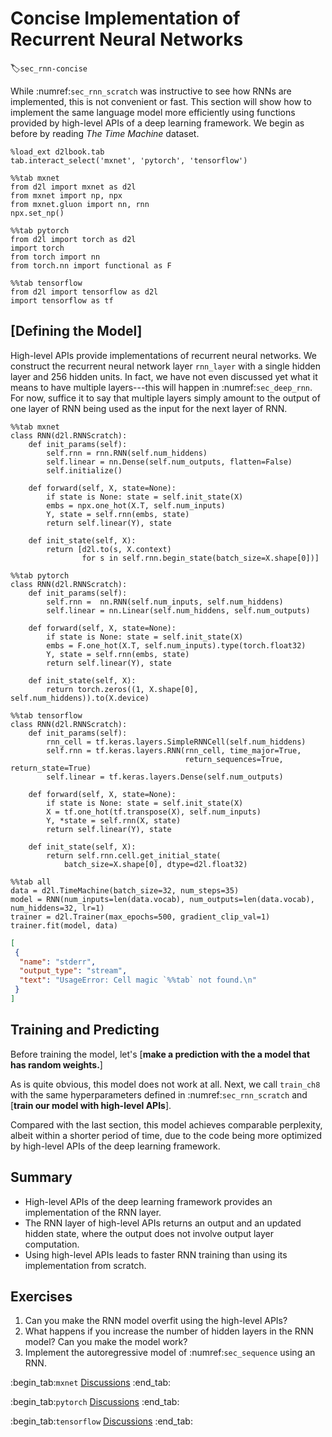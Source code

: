# Concise Implementation of Recurrent Neural Networks
:label:`sec_rnn-concise`

While :numref:`sec_rnn_scratch` was instructive to see how RNNs are implemented,
this is not convenient or fast.
This section will show how to implement the same language model more efficiently
using functions provided by high-level APIs
of a deep learning framework.
We begin as before by reading *The Time Machine* dataset.

```{.python .input  n=1}
%load_ext d2lbook.tab
tab.interact_select('mxnet', 'pytorch', 'tensorflow')
```

```{.python .input  n=2}
%%tab mxnet
from d2l import mxnet as d2l
from mxnet import np, npx
from mxnet.gluon import nn, rnn
npx.set_np()
```

```{.python .input  n=3}
%%tab pytorch
from d2l import torch as d2l
import torch
from torch import nn
from torch.nn import functional as F
```

```{.python .input  n=4}
%%tab tensorflow
from d2l import tensorflow as d2l
import tensorflow as tf
```

## [**Defining the Model**]

High-level APIs provide implementations of recurrent neural networks.
We construct the recurrent neural network layer `rnn_layer` with a single hidden layer and 256 hidden units.
In fact, we have not even discussed yet what it means to have multiple layers---this will happen in :numref:`sec_deep_rnn`.
For now, suffice it to say that multiple layers simply amount to the output of one layer of RNN being used as the input for the next layer of RNN.

```{.python .input}
%%tab mxnet
class RNN(d2l.RNNScratch):
    def init_params(self):
        self.rnn = rnn.RNN(self.num_hiddens)
        self.linear = nn.Dense(self.num_outputs, flatten=False)
        self.initialize()
        
    def forward(self, X, state=None):
        if state is None: state = self.init_state(X)
        embs = npx.one_hot(X.T, self.num_inputs)        
        Y, state = self.rnn(embs, state)
        return self.linear(Y), state

    def init_state(self, X):        
        return [d2l.to(s, X.context) 
                for s in self.rnn.begin_state(batch_size=X.shape[0])]
```

```{.python .input  n=10}
%%tab pytorch
class RNN(d2l.RNNScratch):
    def init_params(self):
        self.rnn =  nn.RNN(self.num_inputs, self.num_hiddens)
        self.linear = nn.Linear(self.num_hiddens, self.num_outputs)

    def forward(self, X, state=None):
        if state is None: state = self.init_state(X)
        embs = F.one_hot(X.T, self.num_inputs).type(torch.float32)
        Y, state = self.rnn(embs, state)        
        return self.linear(Y), state

    def init_state(self, X):
        return torch.zeros((1, X.shape[0], self.num_hiddens)).to(X.device)
```

```{.python .input}
%%tab tensorflow
class RNN(d2l.RNNScratch):
    def init_params(self):
        rnn_cell = tf.keras.layers.SimpleRNNCell(self.num_hiddens)
        self.rnn = tf.keras.layers.RNN(rnn_cell, time_major=True, 
                                       return_sequences=True, return_state=True)
        self.linear = tf.keras.layers.Dense(self.num_outputs)

    def forward(self, X, state=None):
        if state is None: state = self.init_state(X)
        X = tf.one_hot(tf.transpose(X), self.num_inputs)        
        Y, *state = self.rnn(X, state)
        return self.linear(Y), state

    def init_state(self, X):
        return self.rnn.cell.get_initial_state(
            batch_size=X.shape[0], dtype=d2l.float32)
```

```{.python .input  n=1}
%%tab all
data = d2l.TimeMachine(batch_size=32, num_steps=35)
model = RNN(num_inputs=len(data.vocab), num_outputs=len(data.vocab), num_hiddens=32, lr=1)
trainer = d2l.Trainer(max_epochs=500, gradient_clip_val=1)
trainer.fit(model, data)
```

```{.json .output n=1}
[
 {
  "name": "stderr",
  "output_type": "stream",
  "text": "UsageError: Cell magic `%%tab` not found.\n"
 }
]
```

## Training and Predicting

Before training the model, let's [**make a prediction with the a model that has random weights.**]

As is quite obvious, this model does not work at all. Next, we call `train_ch8` with the same hyperparameters defined in :numref:`sec_rnn_scratch` and [**train our model with high-level APIs**].

Compared with the last section, this model achieves comparable perplexity,
albeit within a shorter period of time, due to the code being more optimized by
high-level APIs of the deep learning framework.


## Summary

* High-level APIs of the deep learning framework provides an implementation of the RNN layer.
* The RNN layer of high-level APIs returns an output and an updated hidden state, where the output does not involve output layer computation.
* Using high-level APIs leads to faster RNN training than using its implementation from scratch.

## Exercises

1. Can you make the RNN model overfit using the high-level APIs?
1. What happens if you increase the number of hidden layers in the RNN model? Can you make the model work?
1. Implement the autoregressive model of :numref:`sec_sequence` using an RNN.

:begin_tab:`mxnet`
[Discussions](https://discuss.d2l.ai/t/335)
:end_tab:

:begin_tab:`pytorch`
[Discussions](https://discuss.d2l.ai/t/1053)
:end_tab:

:begin_tab:`tensorflow`
[Discussions](https://discuss.d2l.ai/t/2211)
:end_tab:
